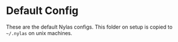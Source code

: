 # Default Config

These are the default Nylas configs. This folder on setup is copied to
`~/.nylas` on unix machines.
